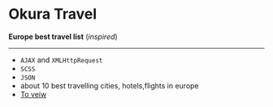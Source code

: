 # Okura Travel
**Europe best travel list** (_inspired_)

---

- `AJAX` and `XMLHttpRequest`
- `SCSS`
- `JSON`
- about 10 best travelling cities, hotels,flights in europe
- [ To veiw ]("https://sai124-raj.github.io/okura_travel/index.html")
